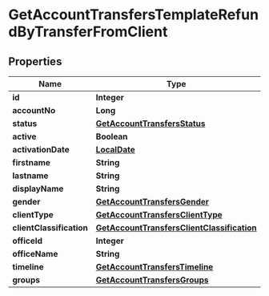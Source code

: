 # GetAccountTransfersTemplateRefundByTransferFromClient

## Properties
Name | Type | Description | Notes
------------ | ------------- | ------------- | -------------
**id** | **Integer** |  |  [optional]
**accountNo** | **Long** |  |  [optional]
**status** | [**GetAccountTransfersStatus**](GetAccountTransfersStatus.md) |  |  [optional]
**active** | **Boolean** |  |  [optional]
**activationDate** | [**LocalDate**](LocalDate.md) |  |  [optional]
**firstname** | **String** |  |  [optional]
**lastname** | **String** |  |  [optional]
**displayName** | **String** |  |  [optional]
**gender** | [**GetAccountTransfersGender**](GetAccountTransfersGender.md) |  |  [optional]
**clientType** | [**GetAccountTransfersClientType**](GetAccountTransfersClientType.md) |  |  [optional]
**clientClassification** | [**GetAccountTransfersClientClassification**](GetAccountTransfersClientClassification.md) |  |  [optional]
**officeId** | **Integer** |  |  [optional]
**officeName** | **String** |  |  [optional]
**timeline** | [**GetAccountTransfersTimeline**](GetAccountTransfersTimeline.md) |  |  [optional]
**groups** | [**GetAccountTransfersGroups**](GetAccountTransfersGroups.md) |  |  [optional]
